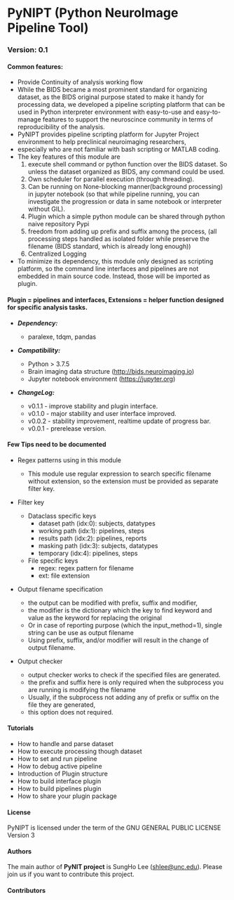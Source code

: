 # PyNIPT (Python NeuroImage Pipeline Tool)
### Version: 0.1

#### Common features:
- Provide Continuity of analysis working flow
- While the BIDS became a most prominent standard for organizing dataset, as the BIDS original purpose stated to make it handy for processing data,
we developed a pipeline scripting platform that can be used in Python interpreter environment with easy-to-use and easy-to-manage features to support the neuroscince community in terms of 
reproducibility of the analysis.
- PyNIPT provides pipeline scripting platform for Jupyter Project environment to help preclinical neuroimaging researchers, 
- especially who are not familiar with bash scripting or MATLAB coding.   
- The key features of this module are 
    1) execute shell command or python function over the BIDS dataset. So unless the dataset organized as BIDS, any command could be used.
    2) Own scheduler for parallel execution (through threading).
    3) Can be running on None-blocking manner(background processing) in jupyter notebook (so that while pipeline running, you can investigate the progression or data in same notebook or interpreter without GIL).
    5) Plugin which a simple python module can be shared through python naive repository Pypi
    6) freedom from adding up prefix and suffix among the process, (all processing steps handled as isolated folder while preserve the filename (BIDS standard, which is already long enough))
    7) Centralized Logging
- To minimize its dependency, this module only designed as scripting platform, so the command line interfaces and pipelines are not embedded in main source code. Instead, those will be imported as plugin.

#### Plugin = pipelines and interfaces, Extensions = helper function designed for specific analysis tasks.

- ***Dependency:***
    - paralexe, tdqm, pandas

- ***Compatibility:*** 
    - Python > 3.7.5
    - Brain imaging data structure (http://bids.neuroimaging.io)
    - Jupyter notebook environment (https://jupyter.org)

- ***ChangeLog:***
    - v0.1.1    - improve stability and plugin interface.
    - v0.1.0    - major stability and user interface improved.
    - v0.0.2    - stability improvement, realtime update of progress bar.
    - v0.0.1    - prerelease version.
    
#### Few Tips need to be documented
- Regex patterns using in this module
    - This module use regular expression to search specific filename without extension, 
    so the extension must be provided as separate filter key.
- Filter key
    - Dataclass specific keys
        - dataset path (idx:0): subjects, datatypes
        - working path (idx:1): pipelines, steps
        - results path (idx:2): pipelines, reports
        - masking path (idx:3): subjects, datatypes
        - temporary    (idx:4): pipelines, steps
    - File specific keys
        - regex: regex pattern for filename
        - ext: file extension
- Output filename specification
    - the output can be modified with prefix, suffix and modifier,
    - the modifier is the dictionary which the key to find keyword and value as the keyword for replacing the original
    - Or in case of reporting purpose (which the input_method=1), single string can be use as output filename
    - Using prefix, suffix, and/or modifier will result in the change of output filename.

- Output checker
    - output checker works to check if the specified files are generated.
    - the prefix and suffix here is only required when the subprocess you are running is modifying the filename
    - Usually, if the subprocess not adding any of prefix or suffix on the file they are generated, 
    - this option does not required.
    
#### Tutorials
- How to handle and parse dataset
- How to execute processing though dataset
- How to set and run pipeline
- How to debug active pipeline
- Introduction of Plugin structure
- How to build interface plugin
- How to build pipelines plugin
- How to share your plugin package
    
#### License

PyNIPT is licensed under the term of the GNU GENERAL PUBLIC LICENSE Version 3

#### Authors

The main author of **PyNIT project** is SungHo Lee (shlee@unc.edu). Please join us if you want to contribute this project.

#### Contributors
